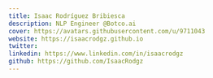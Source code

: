 ```yaml
---
title: Isaac Rodríguez Bribiesca
description: NLP Engineer @Botco.ai
cover: https://avatars.githubusercontent.com/u/9711043
website: https://isaacrodgz.github.io
twitter:
linkedin: https://www.linkedin.com/in/isaacrodgz
github: https://github.com/IsaacRodgz
---
```

